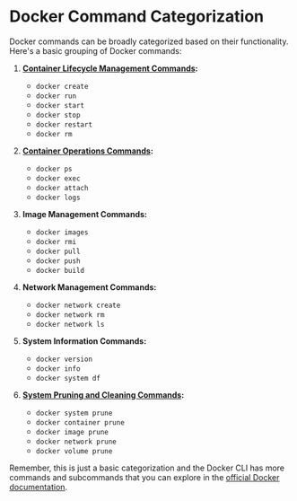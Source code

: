 # Docker Command Categorization

Docker commands can be broadly categorized based on their functionality. Here's a basic grouping of Docker commands:

1. **[Container Lifecycle Management Commands](./DockerLifecycleCommands.md):**
   - `docker create`
   - `docker run`
   - `docker start`
   - `docker stop`
   - `docker restart`
   - `docker rm`

2. **[Container Operations Commands](./DockerOperationsCommands.md):**
   - `docker ps`
   - `docker exec`
   - `docker attach`
   - `docker logs`

3. **Image Management Commands:**
   - `docker images`
   - `docker rmi`
   - `docker pull`
   - `docker push`
   - `docker build`

4. **Network Management Commands:**
   - `docker network create`
   - `docker network rm`
   - `docker network ls`

5. **System Information Commands:**
   - `docker version`
   - `docker info`
   - `docker system df`

6. **[System Pruning and Cleaning Commands](./DockerPruningCommands.md):**
   - `docker system prune`
   - `docker container prune`
   - `docker image prune`
   - `docker network prune`
   - `docker volume prune`

Remember, this is just a basic categorization and the Docker CLI has more commands and subcommands that you can explore in the [official Docker documentation](https://docs.docker.com/engine/reference/commandline/cli/).

